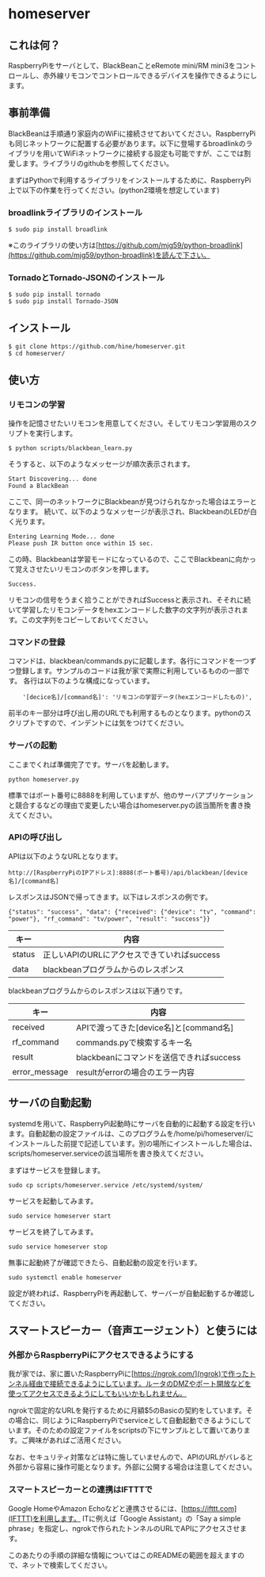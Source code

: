 # homeserver

## これは何？
RaspberryPiをサーバとして、BlackBeanことeRemote mini/RM mini3をコントロールし、赤外線リモコンでコントロールできるデバイスを操作できるようにします。

## 事前準備
BlackBeanは手順通り家庭内のWiFiに接続させておいてください。RaspberryPiも同じネットワークに配置する必要があります。以下に登場するbroadlinkのライブラリを用いてWiFiネットワークに接続する設定も可能ですが、ここでは割愛します。ライブラリのgithubを参照してください。

まずはPythonで利用するライブラリをインストールするために、RaspberryPi上で以下の作業を行ってください。(python2環境を想定しています)

### broadlinkライブラリのインストール
```
$ sudo pip install broadlink
```

※このライブラリの使い方は[https://github.com/mjg59/python-broadlink](https://github.com/mjg59/python-broadlink)を読んで下さい。

### TornadoとTornado-JSONのインストール
```
$ sudo pip install tornado
$ sudo pip install Tornado-JSON
```

## インストール
```
$ git clone https://github.com/hine/homeserver.git
$ cd homeserver/
```

## 使い方

### リモコンの学習
操作を記憶させたいリモコンを用意してください。そしてリモコン学習用のスクリプトを実行します。
```
$ python scripts/blackbean_learn.py
```
そうすると、以下のようなメッセージが順次表示されます。
```
Start Discovering... done
Found a BlackBean
```
ここで、同一のネットワークにBlackbeanが見つけられなかった場合はエラーとなります。
続いて、以下のようなメッセージが表示され、BlackbeanのLEDが白く光ります。
```
Entering Learning Mode... done
Please push IR button once within 15 sec.
```
この時、Blackbeanは学習モードになっているので、ここでBlackbeanに向かって覚えさせたいリモコンのボタンを押します。
```
Success.
```
リモコンの信号をうまく拾うことができればSuccessと表示され、そそれに続いて学習したリモコンデータをhexエンコードした数字の文字列が表示されます。この文字列をコピーしておいてください。

### コマンドの登録
コマンドは、blackbean/commands.pyに記載します。各行にコマンドを一つずつ登録します。サンプルのコードは我が家で実際に利用しているものの一部です。
各行は以下のような構成になっています。
```
    '[decice名]/[command名]': 'リモコンの学習データ(hexエンコードしたもの)',
```
前半のキー部分は呼び出し用のURLでも利用するものとなります。pythonのスクリプトですので、インデントには気をつけてください。

### サーバの起動
ここまでくれば準備完了です。サーバを起動します。
```
python homeserver.py
```
標準ではポート番号に8888を利用していますが、他のサーバアプリケーションと競合するなどの理由で変更したい場合はhomeserver.pyの該当箇所を書き換えてください。

### APIの呼び出し
APIは以下のようなURLとなります。
```
http://[RaspberryPiのIPアドレス]:8888(ポート番号)/api/blackbean/[device名]/[command名]
```
レスポンスはJSONで帰ってきます。以下はレスポンスの例です。
```
{"status": "success", "data": {"received": {"device": "tv", "command": "power"}, "rf_command": "tv/power", "result": "success"}}
```
| キー | 内容 |
----|----
| status | 正しいAPIのURLにアクセスできていればsuccess |
| data | blackbeanプログラムからのレスポンス |

blackbeanプログラムからのレスポンスは以下通りです。

| キー | 内容 |
----|----
| received | APIで渡ってきた[device名]と[command名] |
| rf_command | commands.pyで検索するキー名 |
| result | blackbeanにコマンドを送信できればsuccess |
| error_message | resultがerrorの場合のエラー内容 |

## サーバの自動起動
systemdを用いて、RaspberryPi起動時にサーバを自動的に起動する設定を行います。自動起動の設定ファイルは、このプログラムを/home/pi/homeserver/にインストールした前提で記述しています。別の場所にインストールした場合は、scripts/homeserver.serviceの該当場所を書き換えてください。

まずはサービスを登録します。
```
sudo cp scripts/homeserver.service /etc/systemd/system/
```
サービスを起動してみます。
```
sudo service homeserver start
```
サービスを終了してみます。
```
sudo service homeserver stop
```
無事に起動終了が確認できたら、自動起動の設定を行います。
```
sudo systemctl enable homeserver
```
設定が終われば、RaspberryPiを再起動して、サーバーが自動起動するか確認してください。

## スマートスピーカー（音声エージェント）と使うには

### 外部からRaspberryPiにアクセスできるようにする

我が家では、家に置いたRaspberryPiに[https://ngrok.com/](ngrok)で作ったトンネル経由で接続できるようにしています。ルータのDMZやポート開放などを使ってアクセスできるようにしてもいいかもしれません。

ngrokで固定的なURLを発行するために月額$5のBasicの契約をしています。その場合に、同じようにRaspberryPiでserviceとして自動起動できるようにしています。そのための設定ファイルをscriptsの下にサンプルとして置いてあります。ご興味があればご活用ください。

なお、セキュリティ対策などは特に施していませんので、APIのURLがバレると外部から容易に操作可能となります。外部に公開する場合は注意してください。

### スマートスピーカーとの連携はIFTTTで

Google HomeやAmazon Echoなどと連携させるには、[https://ifttt.com](IFTTT)を利用します。
ITに例えば「Google Assistant」の「Say a simple phrase」を指定し、ngrokで作られたトンネルのURLでAPIにアクセスさせます。

このあたりの手順の詳細な情報についてはこのREADMEの範囲を超えますので、ネットで検索してください。
